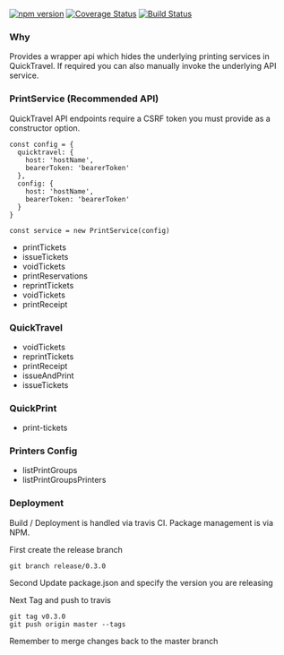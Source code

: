 [![npm version](https://badge.fury.io/js/%40sealink%2Fprinters_qt.svg)](https://badge.fury.io/js/%40sealink%2Fprinters_qt)
[![Coverage Status](https://coveralls.io/repos/github/sealink/printers_qt/badge.svg?branch=master)](https://coveralls.io/github/sealink/printers_qt?branch=master)
[![Build Status](https://github.com/sealink/printers_qt/workflows/Build%20and%20Test/badge.svg?branch=master)](https://github.com/sealink/printers_qt/actions)
### Why

Provides a wrapper api which hides the underlying printing services in QuickTravel.
If required you can also manually invoke the underlying API service.

### PrintService (Recommended API)

QuickTravel API endpoints require a CSRF token you must provide as a constructor option.

```
const config = {
  quicktravel: {
    host: 'hostName',
    bearerToken: 'bearerToken'
  },
  config: {
    host: 'hostName',
    bearerToken: 'bearerToken'
  }
}

const service = new PrintService(config)
```

- printTickets
- issueTickets
- voidTickets
- printReservations
- reprintTickets
- voidTickets
- printReceipt

### QuickTravel

- voidTickets
- reprintTickets
- printReceipt
- issueAndPrint
- issueTickets

### QuickPrint

- print-tickets

### Printers Config

- listPrintGroups
- listPrintGroupsPrinters

### Deployment

Build / Deployment is handled via travis CI.
Package management is via NPM.

First create the release branch

```
git branch release/0.3.0
```

Second Update package.json and specify the version you are releasing

Next Tag and push to travis

```
git tag v0.3.0
git push origin master --tags
```

Remember to merge changes back to the master branch
